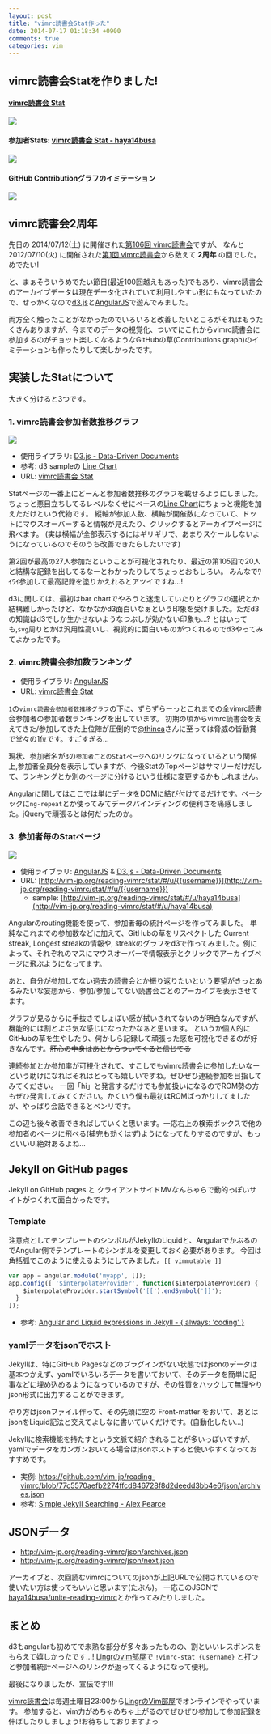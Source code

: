 ```yaml
---
layout: post
title: "vimrc読書会Stat作った"
date: 2014-07-17 01:18:34 +0900
comments: true
categories: vim
---
```


vimrc読書会Statを作りました!
----------------------------

#### [vimrc読書会 Stat](http://vim-jp.org/reading-vimrc/stat/#/)
![](../images/post/2014-07-14-reading-vimrc-line-chart.png)

#### 参加者Stats: [vimrc読書会 Stat - haya14busa](http://vim-jp.org/reading-vimrc/stat/#/u/haya14busa)
![](../images/post/2014-07-14-reading-vimrc-stat-haya14busa.png)

#### GitHub Contributionグラフのイミテーション
![](../images/post/2014-07-14-reading-vimrc-streak.png)

vimrc読書会2周年
----------------

先日の 2014/07/12(土) に開催された[第106回 vimrc読書会](http://vim-jp.org/reading-vimrc/archive/106.html)ですが、
なんと 2012/07/10(火) に開催された[第1回 vimrc読書会](http://vim-jp.org/reading-vimrc/archive/001.html)から数えて
**2周年** の回でした。 めでたい!

と、まぁそういうめでたい節目(最近100回越えもあった)でもあり、vimrc読書会のアーカイブデータは現在データ化されていて利用しやすい形にもなっていたので、せっかくなので[d3.js](http://d3js.org/)と[AngularJS](https://angularjs.org/)で遊んでみました。

両方全く触ったことがなかったのでいろいろと改善したいところがそれはもうたくさんありますが、今までのデータの視覚化、ついでにこれからvimrc読書会に参加するのがチョット楽しくなるようなGitHubの草(Contributions graph)のイミテーションも作ったりして楽しかったです。

実装したStatについて
--------------------
大きく分けると3つです。

### 1. vimrc読書会参加者数推移グラフ

![](../images/post/2014-07-14-reading-vimrc-line-chart.png)

- 使用ライブラリ: [D3.js - Data-Driven Documents](http://d3js.org/)
- 参考: d3 sampleの [Line Chart](http://bl.ocks.org/mbostock/3883245)
- URL: [vimrc読書会 Stat](http://vim-jp.org/reading-vimrc/stat/#/)

Statページの一番上にどーんと参加者数推移のグラフを載せるようにしました。
ちょっと悪目立ちしてるレベルなくせにベースの[Line Chart](http://bl.ocks.org/mbostock/3883245)にちょっと機能を加えただけという代物です。
縦軸が参加人数、横軸が開催数になっていて、ドットにマウスオーバーすると情報が見えたり、クリックするとアーカイブページに飛べます。
(実は横幅が全部表示するにはギリギリで、あまりスケールしないようになっているのでそのうち改善できたらしたいです)

第2回が最高の27人参加だということが可視化されたり、最近の第105回で20人と結構な記録を出してるなーとわかったりしてちょっとおもしろい。
みんなでﾜｲﾜｲ参加して最高記録を塗りかえれるとアツイですね...!

d3に関しては、最初はbar chartでやろうと迷走していたりとグラフの選択とか結構難しかったけど、なかなかd3面白いなぁという印象を受けました。ただd3の知識はd3でしか生かせないようなつぶしが効かない印象も...? とはいっても,`svg`周りとかは汎用性高いし、視覚的に面白いものがつくれるのでd3やってみてよかったです。

### 2. vimrc読書会参加数ランキング
- 使用ライブラリ: [AngularJS](https://angularjs.org/)
- URL: [vimrc読書会 Stat](http://vim-jp.org/reading-vimrc/stat/#/)

`1`の`vimrc読書会参加者数推移グラフ`の下に、ずらずらーっとこれまでの全vimrc読書会参加者の参加者数ランキングを出しています。
初期の頃からvimrc読書会を支えてきた/参加してきた上位陣が圧倒的で[@thinca](https://twitter.com/thinca)さんに至っては脅威の皆勤賞で堂々の1位です。すごすぎる...

現状、参加者名が`3`の`参加者ごとのStatページ`へのリンクになっているという関係上,参加者全員分を表示していますが、今後StatのTopページはサマリーだけだして、ランキングとか別のページに分けるという仕様に変更するかもしれません。

Angularに関してはここでは単にデータをDOMに結び付けてるだけです。ベーシックに`ng-repeat`とか使ってみてデータバインディングの便利さを痛感しました。jQueryで頑張るとは何だったのか。

### 3. 参加者毎のStatページ
![](../images/post/2014-07-14-reading-vimrc-stat-haya14busa.png)

- 使用ライブラリ: [AngularJS](https://angularjs.org/) & [D3.js - Data-Driven Documents](http://d3js.org/)
- URL: [http://vim-jp.org/reading-vimrc/stat/#/u/{{username}}](http://vim-jp.org/reading-vimrc/stat/#/u/{{username}})
  - sample: [http://vim-jp.org/reading-vimrc/stat/#/u/haya14busa](http://vim-jp.org/reading-vimrc/stat/#/u/haya14busa)

Angularのrouting機能を使って、参加者毎の統計ページを作ってみました。
単純なこれまでの参加数などに加えて、GitHubの草をリスペクトした Current streak, Longest streakの情報や, streakのグラフをd3で作ってみました。例によって、それぞれのマスにマウスオーバーで情報表示とクリックでアーカイブページに飛ぶようになってます。

あと、自分が参加してない過去の読書会とか振り返りたいという要望がきっとあるみたいな妄想から、参加/参加してない読書会ごとのアーカイブを表示させてます。

グラフが見るからに手抜きでしょぼい感が拭いきれてないのが明白なんですが、機能的には割とよさ気な感じになったかなぁと思います。
というか個人的にGitHubの草を生やしたり、何かしら記録して頑張った感を可視化できるのが好きなんです。~~肝心の中身はあとからついてくると信じてる~~

連続参加とか参加率が可視化されて、すこしでもvimrc読書会に参加したいなーという助けになればそれはとっても嬉しいですね。ぜひぜひ連続参加を目指してみてください。
一回「hi」と発言するだけでも参加扱いになるのでROM勢の方もぜひ発言してみてください。かくいう僕も最初はROMばっかりしてましたが、やっぱり会話できるとベンリです。

この辺も後々改善できればしていくと思います。一応右上の検索ボックスで他の参加者のページに飛べる(補完も効くはず)ようになってたりするのですが、もっといいUI絶対あるよね...

Jekyll on GitHub pages
----------------------
Jekyll on GitHub pages と クライアントサイドMVなんちゃらで動的っぽいサイトがつくれて面白かったです。

### Template

注意点としてテンプレートのシンボルがJekyllのLiquidと、AngularでかぶるのでAngular側でテンプレートのシンボルを変更しておく必要があります。
今回は角括弧でこのように使えるようにしてみました。`[[ vimmutable ]]`

```javascript
var app = angular.module('myapp', []);
app.config([ '$interpolateProvider', function($interpolateProvider) {
    $interpolateProvider.startSymbol('[[').endSymbol(']]');
  }
]);
```
- 参考: [Angular and Liquid expressions in Jekyll - { always: 'coding' }](http://alwayscoding.ca/momentos/2013/10/09/angular-and-liquid-expressions-in-jekyll/)

### yamlデータをjsonでホスト
Jekyllは、特にGitHub Pagesなどのプラグインがない状態ではjsonのデータは基本つかえず、yamlでいろいろデータを書いておいて、そのデータを簡単に記事などに埋め込めるようになっているのですが、その性質をハックして無理やりjson形式に出力することができます。

やり方はjsonファイル作って、その先頭に空の Front-matter をおいて、あとはjsonをLiquid記法と交えてよしなに書いていくだけです。(自動化したい...)

Jekyllに検索機能を持たすという文脈で紹介されることが多いっぽいですが、yamlでデータをガンガンおいてる場合はjsonホストすると使いやすくなっておすすめです。

- 実例: https://github.com/vim-jp/reading-vimrc/blob/77c5570aefb2274ffcd846728f8d2deedd3bb4e6/json/archives.json
- 参考: [Simple Jekyll Searching - Alex Pearce](https://alexpearce.me/2012/04/simple-jekyll-searching/)

JSONデータ
----------
- http://vim-jp.org/reading-vimrc/json/archives.json
- http://vim-jp.org/reading-vimrc/json/next.json

アーカイブと、次回読むvimrcについてのjsonが上記URLで公開されているので使いたい方は使ってもいいと思います(たぶん)。
一応このJSONで[haya14busa/unite-reading-vimrc](https://github.com/haya14busa/unite-reading-vimrc)とか作ってみたりしました。

まとめ
------

d3もangularも初めてで未熟な部分が多々あったものの、割といいレスポンスをもらえて嬉しかったです...! [Lingrのvim部屋](http://lingr.com/room/vim)で `!vimrc-stat {username}` と打つと参加者統計ページへのリンクが返ってくるようになって便利。

最後になりましたが、宣伝です!!!

[vimrc読書会](http://vim-jp.org/reading-vimrc/)は毎週土曜日23:00から[LingrのVim部屋](http://lingr.com/room/vim)でオンラインでやっています。
参加すると、vim力がめちゃめちゃ上がるのでぜひぜひ参加して参加記録を伸ばしたりしましょう!お待ちしておりますよっ

